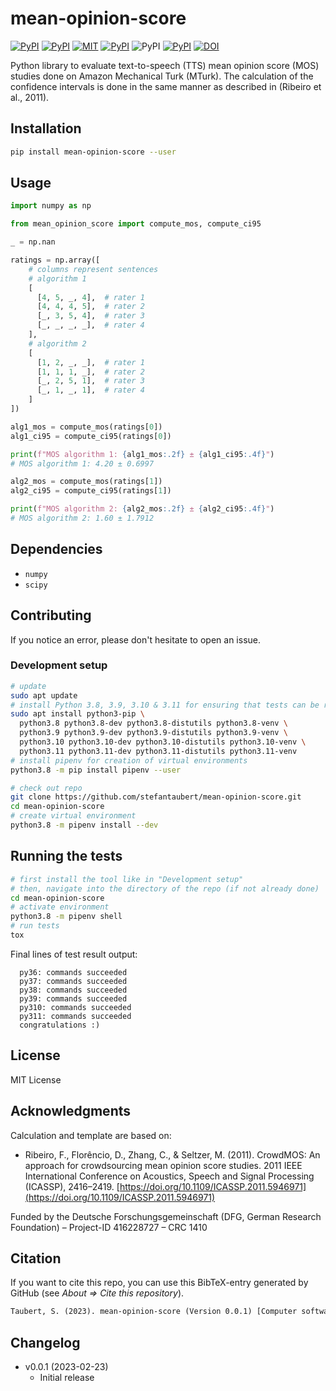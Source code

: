 # mean-opinion-score

[![PyPI](https://img.shields.io/pypi/v/mean-opinion-score.svg)](https://pypi.python.org/pypi/mean-opinion-score)
[![PyPI](https://img.shields.io/pypi/pyversions/mean-opinion-score.svg)](https://pypi.python.org/pypi/mean-opinion-score)
[![MIT](https://img.shields.io/github/license/stefantaubert/mean-opinion-score.svg)](https://github.com/stefantaubert/mean-opinion-score/blob/master/LICENSE)
[![PyPI](https://img.shields.io/pypi/wheel/mean-opinion-score.svg)](https://pypi.python.org/pypi/mean-opinion-score/#files)
![PyPI](https://img.shields.io/pypi/implementation/mean-opinion-score.svg)
[![PyPI](https://img.shields.io/github/commits-since/stefantaubert/mean-opinion-score/latest/master.svg)](https://github.com/stefantaubert/mean-opinion-score/compare/v0.0.1...master)
[![DOI](https://zenodo.org/badge/DOI/10.5281/zenodo.7669641.svg)](https://doi.org/10.5281/zenodo.7669641)

Python library to evaluate text-to-speech (TTS) mean opinion score (MOS) studies done on Amazon Mechanical Turk (MTurk).
The calculation of the confidence intervals is done in the same manner as described in (Ribeiro et al., 2011).

## Installation

```sh
pip install mean-opinion-score --user
```

## Usage

```py
import numpy as np

from mean_opinion_score import compute_mos, compute_ci95

_ = np.nan

ratings = np.array([
    # columns represent sentences
    # algorithm 1
    [
      [4, 5, _, 4],  # rater 1
      [4, 4, 4, 5],  # rater 2
      [_, 3, 5, 4],  # rater 3
      [_, _, _, _],  # rater 4
    ],
    # algorithm 2
    [
      [1, 2, _, _],  # rater 1
      [1, 1, 1, _],  # rater 2
      [_, 2, 5, 1],  # rater 3
      [_, 1, _, 1],  # rater 4
    ]
])

alg1_mos = compute_mos(ratings[0])
alg1_ci95 = compute_ci95(ratings[0])

print(f"MOS algorithm 1: {alg1_mos:.2f} ± {alg1_ci95:.4f}")
# MOS algorithm 1: 4.20 ± 0.6997

alg2_mos = compute_mos(ratings[1])
alg2_ci95 = compute_ci95(ratings[1])

print(f"MOS algorithm 2: {alg2_mos:.2f} ± {alg2_ci95:.4f}")
# MOS algorithm 2: 1.60 ± 1.7912
```

## Dependencies

- `numpy`
- `scipy`

## Contributing

If you notice an error, please don't hesitate to open an issue.

### Development setup

```sh
# update
sudo apt update
# install Python 3.8, 3.9, 3.10 & 3.11 for ensuring that tests can be run
sudo apt install python3-pip \
  python3.8 python3.8-dev python3.8-distutils python3.8-venv \
  python3.9 python3.9-dev python3.9-distutils python3.9-venv \
  python3.10 python3.10-dev python3.10-distutils python3.10-venv \
  python3.11 python3.11-dev python3.11-distutils python3.11-venv
# install pipenv for creation of virtual environments
python3.8 -m pip install pipenv --user

# check out repo
git clone https://github.com/stefantaubert/mean-opinion-score.git
cd mean-opinion-score
# create virtual environment
python3.8 -m pipenv install --dev
```

## Running the tests

```sh
# first install the tool like in "Development setup"
# then, navigate into the directory of the repo (if not already done)
cd mean-opinion-score
# activate environment
python3.8 -m pipenv shell
# run tests
tox
```

Final lines of test result output:

```log
  py36: commands succeeded
  py37: commands succeeded
  py38: commands succeeded
  py39: commands succeeded
  py310: commands succeeded
  py311: commands succeeded
  congratulations :)
```

## License

MIT License

## Acknowledgments

Calculation and template are based on:

- Ribeiro, F., Florêncio, D., Zhang, C., & Seltzer, M. (2011). CrowdMOS: An approach for crowdsourcing mean opinion score studies. 2011 IEEE International Conference on Acoustics, Speech and Signal Processing (ICASSP), 2416–2419. [https://doi.org/10.1109/ICASSP.2011.5946971](https://doi.org/10.1109/ICASSP.2011.5946971)

Funded by the Deutsche Forschungsgemeinschaft (DFG, German Research Foundation) – Project-ID 416228727 – CRC 1410

## Citation

If you want to cite this repo, you can use this BibTeX-entry generated by GitHub (see *About => Cite this repository*).

```txt
Taubert, S. (2023). mean-opinion-score (Version 0.0.1) [Computer software]. https://doi.org/10.5281/zenodo.7669641
```

## Changelog

- v0.0.1 (2023-02-23)
  - Initial release
